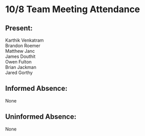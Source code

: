 # 10/8 Team Meeting Attendance

## Present:
Karthik Venkatram\
Brandon Roemer\
Matthew Janc\
James Douthit\
Owen Fulton\
Brian Jackman\
Jared Gorthy

## Informed Absence:
None 

## Uninformed Absence:
None
